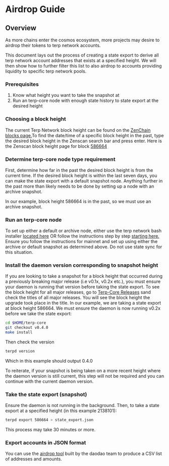 # Airdrop Guide

## Overview

As more chains enter the cosmos ecosystem, more projects may desire to airdrop their tokens to terp network accounts.

This document lays out the process of creating a state export to derive all terp network account addresses that exists at a specified height. We will then show how to further filter this list to also airdrop to accounts providing liquidity to specific terp network pools.

### Prerequisites
1. Know what height you want to take the snapshot at
2. Run an terp-core node with enough state history to state export at the desired height


### Choosing a block height
The current Terp Network block height can be found on the [ZenChain blocks page.](https://terp.zenscan.io/)To find the date/time of a specific block height in the past, type the desired block height in the Zenscan search bar and press enter. Here is the Zenscan block height page for block [586664](https://terp.zenscan.io/block.php?height=586664)

### Determine terp-core node type requirement
First, determine how far in the past the desired block height is from the current time. If the desired block height is within the last seven days, you can make the state export with a default snapshot node. Anything further in the past more than likely needs to be done by setting up a node with an archive snapshot.

In our example, block height 586664 is in the past, so we must use an archive snapshot.


### Run an terp-core node
To set up either a default or archive node, either use the terp network bash installer [located here](https://get.terp.network/) OR follow the instructions step by step [starting here.](../../terp-core/terpd) Ensure you follow the instructions for mainnet and set up using either the archive or default snapshot as determined above. Do not use state sync for this situation.



### Install the daemon version corresponding to snapshot height
If you are looking to take a snapshot for a block height that occurred during a previously breaking major release (i.e v0.1x, v0.2x etc.), you must ensure your daemon is running that version before taking the state export. To see the block height for all major releases, go to [Terp-Core Releases](https://github.com/terpnetwork/terp-core/releases) sand check the titles of all major releases. You will see the block height the upgrade took place in the title. In our example, we are taking a state export at block height 586664. We must ensure the daemon is now running v0.2x before we take the state export:

```sh
cd $HOME/terp-core
git checkout v0.4.0
make install
```

Then check the version

```sh
terpd version
```

Which in this example should output 0.4.0

To reiterate, if your snapshot is being taken on a more recent height where the daemon version is still current, this step will not be required and you can continue with the current daemon version.

### Take the state export (snapshot)
Ensure the daemon is not running in the background. Then, to take a state export at a specified height (in this example 2138101):

```sh
terpd export 586664 > state_export.json
```

This process may take 30 minutes or more.

### Export accounts in JSON format
 You can use the [airdrop tool](https://github.com/DA0-DA0/drop) built by the daodao team to produce a CSV list of addresses and amounts.